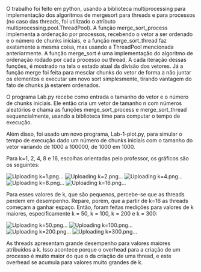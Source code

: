 

O trabalho foi feito em python, usando a biblioteca multiprocessing para implementação dos algoritmos de mergesort para threads e para processos (no caso das threads, foi utilizado o atributo multiprocessing.pool.ThreadPool). A função merge_sort_process implementa a ordenação por processos, recebendo o vetor a ser ordenado e o número de chunks iniciais, e a função merge_sort_thread faz exatamente a mesma coisa, mas usando a ThreadPool mencionada anteriormente. A função merge_sort é uma implementação do algoritmo de ordenação rodado por cada processo ou thread. A cada iteração dessas funções, é mostrado na tela o estado atual da divisão dos vetores. Já a função merge foi feita para mesclar chunks do vetor de forma a não juntar os elementos e executar um novo sort simplesmente, tirando vantagem do fato de chunks já estarem ordenados.

O programa Lab.py recebe como entrada o tamanho do vetor e o número de chunks iniciais. Ele então cria um vetor de tamanho n com números aleatórios e chama as funções merge_sort_process e merge_sort_thread sequencialmente, usando a biblioteca time para computar o tempo de execução.

Além disso, foi usado um novo programa, Lab-1-plot.py, para simular o tempo de execução dado um número de chunks iniciais com o tamanho do vetor variando de 1000 a 100000, de 1000 em 1000.

Para k=1, 2, 4, 8 e 16, escolhas orientadas pelo professor, os gráficos são os seguintes:

![Uploading k=1.png…]()
![Uploading k=2.png…]()
![Uploading k=4.png…]()
![Uploading k=8.png…]()
![Uploading k=16.png…]()

Para esses valores de k, que são pequenos, percebe-se que as threads perdem em desempenho. Repare, porém, que a partir de k=16 as threads começam a ganhar espaço. Então, foram feitas medições para valores de k maiores, especificamente k = 50, k = 100, k = 200 e k = 300:

![Uploading k=50.png…]()
![Uploading k=100.png…]()
![Uploading k=200.png…]()
![Uploading k=300.png…]()

As threads apresentam grande desempenho para valores maiores atribuídos a k. Isso acontece porque o overhead para a criação de um processo é muito maior do que o da criação de uma thread, e este overhead se acumula para valores muito grandes de k.
